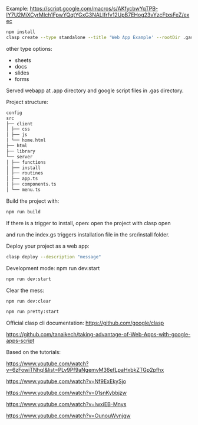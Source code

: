 Example:
https://script.google.com/macros/s/AKfycbwYqTPB-IY7U2MiXCyrMIch1FpwYQqtYGxG3NALlfrfv12UpB7EHog23vYzcFtxsFeZ/exec

```bash
npm install
clasp create --type standalone --title 'Web App Example' --rootDir .gas && mv .gas/.clasp.json .
```

other type options:

- sheets
- docs
- slides
- forms

Served webapp at .app directory and google script files in .gas directory.

Project structure:

```bash
config
src
├── client
│ ├── css
│ ├── js
│ └── home.html
├── html
├── library
└── server
│ ├── functions
│ ├── install
│ ├── routines
│ ├── app.ts
│ ├── components.ts
│ └── menu.ts
```

Build the project with:

```bash
npm run build
```

If there is a trigger to install, open:
open the project with
clasp open

and run the index.gs triggers installation file in the src/install folder.

Deploy your project as a web app:

```bash
clasp deploy --description "message"
```

Development mode:
npm run dev:start

```bash
npm run dev:start
```

Clear the mess:

```bash
npm run dev:clear
```

```bash
npm run pretty:start
```

Official clasp cli documentation:
https://github.com/google/clasp

https://github.com/tanaikech/taking-advantage-of-Web-Apps-with-google-apps-script


Based on the tutorials:

https://www.youtube.com/watch?v=6zFowiTNhqI&list=PLv9Pf9aNgemvM36efLpaHxbkZTGp2pfhx

https://www.youtube.com/watch?v=Nf9ExEkySjo

https://www.youtube.com/watch?v=01snKybbjzw

https://www.youtube.com/watch?v=lwxiEB-Mnys

https://www.youtube.com/watch?v=OunouWvnjgw

